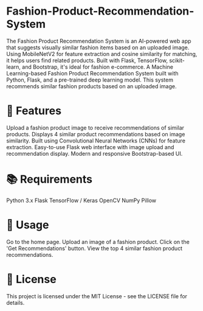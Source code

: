 # Fashion-Product-Recommendation-System
The Fashion Product Recommendation System is an AI-powered web app that suggests visually similar fashion items based on an uploaded image. Using MobileNetV2 for feature extraction and cosine similarity for matching, it helps users find related products. Built with Flask, TensorFlow, scikit-learn, and Bootstrap, it's ideal for fashion e-commerce. A Machine Learning-based Fashion Product Recommendation System built with Python, Flask, and a pre-trained deep learning model. This system recommends similar fashion products based on an uploaded image.

# 📌 Features
Upload a fashion product image to receive recommendations of similar products.
Displays 4 similar product recommendations based on image similarity.
Built using Convolutional Neural Networks (CNNs) for feature extraction.
Easy-to-use Flask web interface with image upload and recommendation display.
Modern and responsive Bootstrap-based UI.

# 📚 Requirements
Python 3.x
Flask
TensorFlow / Keras
OpenCV
NumPy
Pillow

# 🎯 Usage
Go to the home page.
Upload an image of a fashion product.
Click on the 'Get Recommendations' button.
View the top 4 similar fashion product recommendations. 

# 📜 License
This project is licensed under the MIT License - see the LICENSE file for details.

